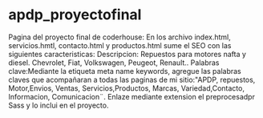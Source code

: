 # apdp_proyectofinal
Pagina del proyecto final de coderhouse:
En los archivo index.html, servicios.hmtl, contacto.html y productos.html sume el SEO con las siguientes caracteristicas: Descripcion: Repuestos para motores nafta y diesel. Chevrolet, Fiat, Volkswagen, Peugeot, Renault.. Palabras clave:Mediante la etiqueta meta name keywords, agregue las palabras claves que acompañaran a todas las paginas de mi sitio:"APDP, repuestos, Motor,Envios, Ventas, Servicios,Productos, Marcas, Variedad,Contacto, Informacion, Comunicacion¨.
Enlaze mediante extension el preprocesadpr Sass y lo inclui en el proyecto.

